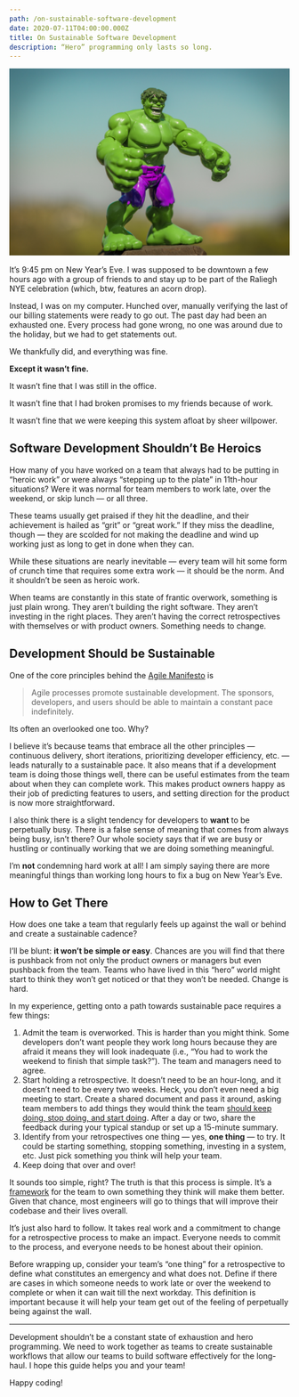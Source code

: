 ```yaml
---
path: /on-sustainable-software-development
date: 2020-07-11T04:00:00.000Z
title: On Sustainable Software Development
description: “Hero” programming only lasts so long.
---
```

![The Hulk action figure](../assets/limor-zellermayer-j5mcxwap0r0-unsplash.jpg "Photo by Limor Zellermayer on Unsplash")

It’s 9:45 pm on New Year’s Eve. I was supposed to be downtown a few hours ago with a group of friends to and stay up to be part of the Raliegh NYE celebration (which, btw, features an acorn drop).

Instead, I was on my computer. Hunched over, manually verifying the last of our billing statements were ready to go out. The past day had been an exhausted one. Every process had gone wrong, no one was around due to the holiday, but we had to get statements out.

We thankfully did, and everything was fine.

**Except it wasn’t fine.**

It wasn’t fine that I was still in the office.

It wasn’t fine that I had broken promises to my friends because of work.

It wasn’t fine that we were keeping this system afloat by sheer willpower.

## Software Development Shouldn’t Be Heroics

How many of you have worked on a team that always had to be putting in “heroic work” or were always “stepping up to the plate” in 11th-hour situations? Were it was normal for team members to work late, over the weekend, or skip lunch — or all three.

These teams usually get praised if they hit the deadline, and their achievement is hailed as “grit” or “great work.” If they miss the deadline, though — they are scolded for not making the deadline and wind up working just as long to get in done when they can.

While these situations are nearly inevitable — every team will hit some form of crunch time that requires some extra work — it should be the norm. And it shouldn’t be seen as heroic work.

When teams are constantly in this state of frantic overwork, something is just plain wrong. They aren’t building the right software. They aren’t investing in the right places. They aren’t having the correct retrospectives with themselves or with product owners. Something needs to change.

## Development Should be Sustainable

One of the core principles behind the [Agile Manifesto](https://agilemanifesto.org/) is

> Agile processes promote sustainable development.
> The sponsors, developers, and users should be able
> to maintain a constant pace indefinitely.

Its often an overlooked one too. Why?

I believe it’s because teams that embrace all the other principles — continuous delivery, short iterations, prioritizing developer efficiency, etc. — leads naturally to a sustainable pace. It also means that if a development team is doing those things well, there can be useful estimates from the team about when they can complete work. This makes product owners happy as their job of predicting features to users, and setting direction for the product is now more straightforward.

I also think there is a slight tendency for developers to **want** to be perpetually busy. There is a false sense of meaning that comes from always being busy, isn’t there? Our whole society says that if we are busy or hustling or continually working that we are doing something meaningful.

I’m **not** condemning hard work at all! I am simply saying there are more meaningful things than working long hours to fix a bug on New Year’s Eve.

## How to Get There

How does one take a team that regularly feels up against the wall or behind and create a sustainable cadence?

I’ll be blunt: **it won’t be simple or easy**. Chances are you will find that there is pushback from not only the product owners or managers but even pushback from the team. Teams who have lived in this “hero” world might start to think they won’t get noticed or that they won’t be needed. Change is hard.

In my experience, getting onto a path towards sustainable pace requires a few things:

1. Admit the team is overworked. This is harder than you might think. Some developers don’t want people they work long hours because they are afraid it means they will look inadequate (i.e., “You had to work the weekend to finish that simple task?”). The team and managers need to agree.
2. Start holding a retrospective. It doesn’t need to be an hour-long, and it doesn’t need to be every two weeks. Heck, you don’t even need a big meeting to start. Create a shared document and pass it around, asking team members to add things they would think the team [should keep doing, stop doing, and start doing](https://www.mountaingoatsoftware.com/blog/a-simple-way-to-run-a-sprint-retrospective). After a day or two, share the feedback during your typical standup or set up a 15-minute summary.
3. Identify from your retrospectives one thing — yes, **one thing** — to try. It could be starting something, stopping something, investing in a system, etc. Just pick something you think will help your team.
4. Keep doing that over and over!

It sounds too simple, right? The truth is that this process is simple. It’s a [framework](https://medium.com/dev-genius/how-to-introduce-kaizen-to-your-software-development-team-41c764bec5c6) for the team to own something they think will make them better. Given that chance, most engineers will go to things that will improve their codebase and their lives overall.

It’s just also hard to follow. It takes real work and a commitment to change for a retrospective process to make an impact. Everyone needs to commit to the process, and everyone needs to be honest about their opinion.

Before wrapping up, consider your team’s “one thing” for a retrospective to define what constitutes an emergency and what does not. Define if there are cases in which someone needs to work late or over the weekend to complete or when it can wait till the next workday. This definition is important because it will help your team get out of the feeling of perpetually being against the wall.

- - -

Development shouldn’t be a constant state of exhaustion and hero programming. We need to work together as teams to create sustainable workflows that allow our teams to build software effectively for the long-haul. I hope this guide helps you and your team!

Happy coding!